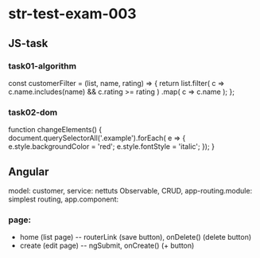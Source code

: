 # str-test-exam-003
## JS-task
### task01-algorithm
const customerFilter = (list, name, rating) => {
    return list.filter( c => c.name.includes(name) && c.rating >= rating )
        .map( c => c.name );
};
### task02-dom
function changeElements() {
    document.querySelectorAll('.example').forEach( e => {
        e.style.backgroundColor = 'red';
        e.style.fontStyle = 'italic';
    });
}
## Angular
model: customer, service: nettuts
Observable, CRUD, app-routing.module: simplest routing,
app.component: <router-outlet></router-outlet>
### page: 
- home (list page) -- routerLink (save button), onDelete() (delete button)
- create (edit page) -- ngSubmit, onCreate() (+ button)
